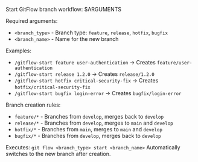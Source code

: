 Start GitFlow branch workflow: $ARGUMENTS

Required arguments:
- `<branch_type>` - Branch type: `feature`, `release`, `hotfix`, `bugfix`
- `<branch_name>` - Name for the new branch

Examples:
- `/gitflow-start feature user-authentication` → Creates `feature/user-authentication`
- `/gitflow-start release 1.2.0` → Creates `release/1.2.0`  
- `/gitflow-start hotfix critical-security-fix` → Creates `hotfix/critical-security-fix`
- `/gitflow-start bugfix login-error` → Creates `bugfix/login-error`

Branch creation rules:
- `feature/*` - Branches from `develop`, merges back to `develop`
- `release/*` - Branches from `develop`, merges to `main` and `develop`  
- `hotfix/*` - Branches from `main`, merges to `main` and `develop`
- `bugfix/*` - Branches from `develop`, merges back to `develop`

Executes: `git flow <branch_type> start <branch_name>`
Automatically switches to the new branch after creation.